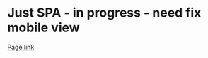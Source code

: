 # Just SPA - in progress - need fix mobile view

[Page link](https://liptex-flhj5.ondigitalocean.app/)
